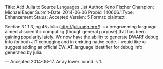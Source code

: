 Title:       Add Julia to Source Languages List
Author:      Keno Fischer
Champion:    Michael Eager
Submit-Date: 2014-06-06
Propid:      140606.1
Type:        Enhancement
Status:      Accepted
Version:     5
Format:      plaintext

Section 3.1.1.3, pg 45
Julia (http://julialang.org/) is a programming language aimed at scientific
computing (though general purpose) that has been gaining popularity lately. 
We now have the ability to generate DWARF debug info for both JIT debugging 
and in emitting native code. I would like to suggest adding an official 
DW_AT_language identifier for debug info generated by julia.

--
Accepted 2014-06-17.  Array lower bound is 1.

